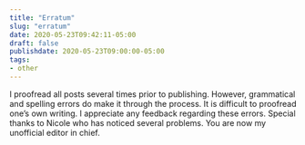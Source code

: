 ```yaml
---
title: "Erratum"
slug: "erratum"
date: 2020-05-23T09:42:11-05:00
draft: false
publishdate: 2020-05-23T09:00:00-05:00
tags:
- other
---
```


I proofread all posts several times prior to publishing. However, grammatical and spelling errors do make it through the process. It is difficult to proofread one’s own writing. I appreciate any feedback regarding these errors. Special thanks to Nicole who has noticed several problems. You are now my unofficial editor in chief.

